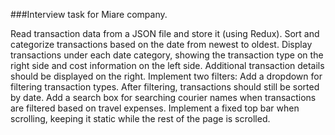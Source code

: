 ###Interview task for Miare company.

Read transaction data from a JSON file and store it (using Redux).
Sort and categorize transactions based on the date from newest to oldest.
Display transactions under each date category, showing the transaction type on the right side and cost information on the left side. Additional transaction details should be displayed on the right.
Implement two filters:
  Add a dropdown for filtering transaction types. After filtering, transactions should still be sorted by date.
  Add a search box for searching courier names when transactions are filtered based on travel expenses.
Implement a fixed top bar when scrolling, keeping it static while the rest of the page is scrolled.

